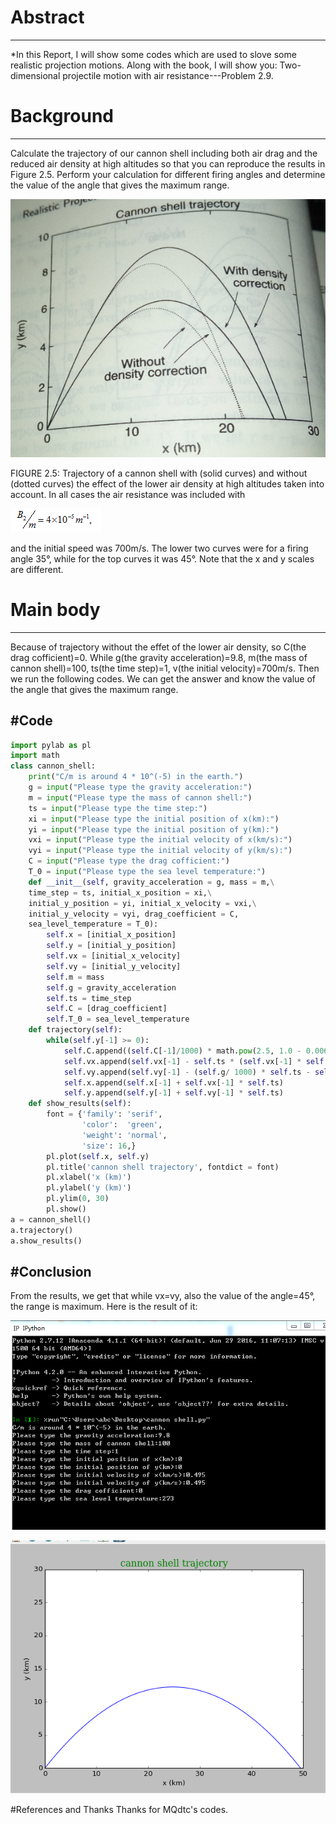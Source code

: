 # Abstract
------
*In this Report, I will show some codes which are used to slove some realistic projection motions. Along with the book, I will show you: Two-dimensional projectile motion with air resistance---Problem 2.9.

# Background
------
Calculate the trajectory of our cannon shell including both air drag and the reduced air density at high altitudes so that you can reproduce the results in Figure 2.5. Perform your calculation for different firing angles and determine the value of the angle that gives the maximum range.

![picture1](https://github.com/Tuzexin/computationalphysics_N2014301020169/blob/master/%E6%8D%95%E8%8E%B71.PNG)
 
FIGURE 2.5: Trajectory of a cannon shell with (solid curves) and without (dotted curves) the effect of the lower air density at high altitudes taken into account. In all cases the air resistance was included with 

![picture2](https://github.com/Tuzexin/computationalphysics_N2014301020169/blob/master/%E6%8D%95%E8%8E%B711.PNG)

and the initial speed was 700m/s. The lower two curves were for a firing angle 35°, while for the top curves it was 45°. Note that the x and y scales are different.

# Main body
------
Because of trajectory without the effet of the lower air density, so C(the drag cofficient)=0. While g(the gravity acceleration)=9.8, m(the mass of cannon shell)=100, ts(the time step)=1, v(the initial velocity)=700m/s. Then we run the following codes. We can get the answer and know the value of the angle that gives the maximum range.

#Code
------
```python
import pylab as pl
import math
class cannon_shell:
    print("C/m is around 4 * 10^(-5) in the earth.")
    g = input("Please type the gravity acceleration:")  
    m = input("Please type the mass of cannon shell:")
    ts = input("Please type the time step:")
    xi = input("Please type the initial position of x(km):")
    yi = input("Please type the initial position of y(km):")
    vxi = input("Please type the initial velocity of x(km/s):")
    vyi = input("Please type the initial velocity of y(km/s):")
    C = input("Please type the drag cofficient:")
    T_0 = input("Please type the sea level temperature:")
    def __init__(self, gravity_acceleration = g, mass = m,\
    time_step = ts, initial_x_position = xi,\
    initial_y_position = yi, initial_x_velocity = vxi,\
    initial_y_velocity = vyi, drag_coefficient = C, 
    sea_level_temperature = T_0): 
        self.x = [initial_x_position]
        self.y = [initial_y_position]
        self.vx = [initial_x_velocity]
        self.vy = [initial_y_velocity]
        self.m = mass
        self.g = gravity_acceleration
        self.ts = time_step
        self.C = [drag_coefficient]
        self.T_0 = sea_level_temperature
    def trajectory(self):
        while(self.y[-1] >= 0):
            self.C.append((self.C[-1]/1000) * math.pow(2.5, 1.0 - 0.0065 * self.y[-1]/ self.T_0))
            self.vx.append(self.vx[-1] - self.ts * (self.vx[-1] * self.C[-1] * math.pow(0.5, math.pow(2.0, self.vx[-1]) + math.pow(2.0, self.vy[-1]))/ (1000 * self.m)))
            self.vy.append(self.vy[-1] - (self.g/ 1000) * self.ts - self.ts * (self.vy[-1] * self.C[-1] * math.pow(0.5, math.pow(2.0, self.vx[-1]) + math.pow(2.0, self.vy[-1]))/ (1000 * self.m)))
            self.x.append(self.x[-1] + self.vx[-1] * self.ts)
            self.y.append(self.y[-1] + self.vy[-1] * self.ts)
    def show_results(self):
        font = {'family': 'serif',
                'color':  'green',
                'weight': 'normal',
                'size': 16,}
        pl.plot(self.x, self.y)
        pl.title('cannon shell trajectory', fontdict = font)
        pl.xlabel('x (km)')
        pl.ylabel('y (km)')
        pl.ylim(0, 30)
        pl.show()
a = cannon_shell()
a.trajectory()
a.show_results() 
```

#Conclusion
------
From the results, we get that while vx=vy, also the value of the angle=45°, the range is maximum. Here is the result of it:

![picture3](https://github.com/Tuzexin/computationalphysics_N2014301020169/blob/master/%E6%8D%95%E8%8E%B712.PNG)

![picture4](https://github.com/Tuzexin/computationalphysics_N2014301020169/blob/master/%E6%8D%95%E8%8E%B713.PNG)

#References and Thanks
Thanks for  MQdtc's codes.
